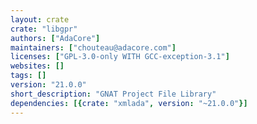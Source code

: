 ```yaml
---
layout: crate
crate: "libgpr"
authors: ["AdaCore"]
maintainers: ["chouteau@adacore.com"]
licenses: ["GPL-3.0-only WITH GCC-exception-3.1"]
websites: []
tags: []
version: "21.0.0"
short_description: "GNAT Project File Library"
dependencies: [{crate: "xmlada", version: "~21.0.0"}]
---
```



